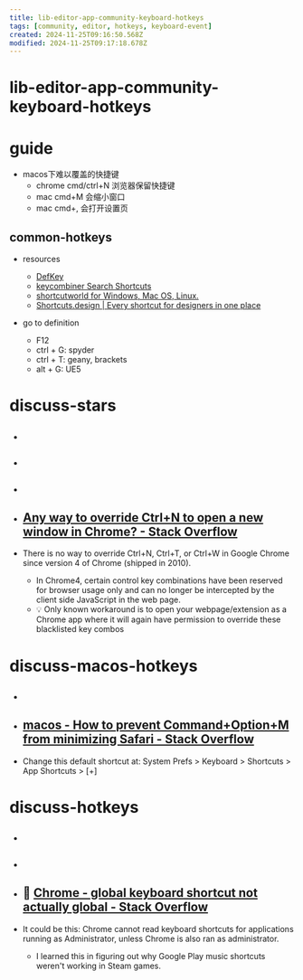 ```yaml
---
title: lib-editor-app-community-keyboard-hotkeys
tags: [community, editor, hotkeys, keyboard-event]
created: 2024-11-25T09:16:50.568Z
modified: 2024-11-25T09:17:18.678Z
---
```


# lib-editor-app-community-keyboard-hotkeys

# guide

- macos下难以覆盖的快捷键
  - chrome cmd/ctrl+N 浏览器保留快捷键
  - mac cmd+M 会缩小窗口
  - mac cmd+, 会打开设置页

## common-hotkeys

- resources
  - [DefKey](https://defkey.com/)
  - [keycombiner Search Shortcuts](https://keycombiner.com/collecting/collections/public/search/)
  - [shortcutworld for Windows, Mac OS, Linux.](https://shortcutworld.com/)
  - [Shortcuts.design | Every shortcut for designers in one place](https://shortcuts.design/)

- go to definition
  - F12
  - ctrl + G: spyder
  - ctrl + T: geany, brackets
  - alt + G: UE5
# discuss-stars
- ## 

- ## 

- ## 

- ## [Any way to override Ctrl+N to open a new window in Chrome? - Stack Overflow](https://stackoverflow.com/questions/38838302/any-way-to-override-ctrln-to-open-a-new-window-in-chrome)
- There is no way to override Ctrl+N, Ctrl+T, or Ctrl+W in Google Chrome since version 4 of Chrome (shipped in 2010).
  - In Chrome4, certain control key combinations have been reserved for browser usage only and can no longer be intercepted by the client side JavaScript in the web page.
  - 💡 Only known workaround is to open your webpage/extension as a Chrome app where it will again have permission to override these blacklisted key combos

# discuss-macos-hotkeys
- ## 

- ## [macos - How to prevent Command+Option+M from minimizing Safari - Stack Overflow](https://stackoverflow.com/questions/40249043/how-to-prevent-commandoptionm-from-minimizing-safari)
- Change this default shortcut at: System Prefs > Keyboard > Shortcuts > App Shortcuts > [+]

# discuss-hotkeys
- ## 

- ## 

- ## 🤔 [Chrome - global keyboard shortcut not actually global - Stack Overflow](https://stackoverflow.com/questions/34366233/chrome-global-keyboard-shortcut-not-actually-global)
- It could be this: Chrome cannot read keyboard shortcuts for applications running as Administrator, unless Chrome is also ran as administrator. 
  - I learned this in figuring out why Google Play music shortcuts weren't working in Steam games.
